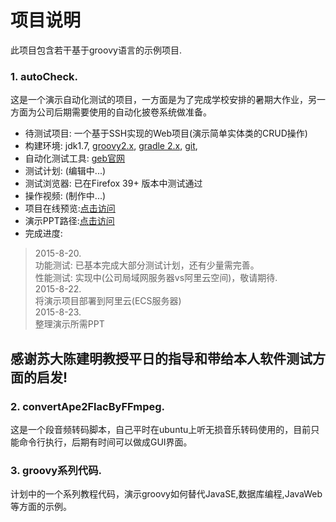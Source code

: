 # 项目说明
此项目包含若干基于groovy语言的示例项目.
### 1. **autoCheck**.
这是一个演示自动化测试的项目，一方面是为了完成学校安排的暑期大作业，另一方面为公司后期需要使用的自动化披卷系统做准备。
* 待测试项目: 一个基于SSH实现的Web项目(演示简单实体类的CRUD操作)
* 构建环境: jdk1.7,
<a href="http://www.groovy-lang.org/learn.html" target="_blank">groovy2.x</a>, 
<a href="http://gradle.org/whygradle-build-automation/" target="_blank">gradle 2.x</a>, 
<a href="https://www.atlassian.com/git/" target="_blank">git</a>, 
* 自动化测试工具: <a href="http://www.gebish.org" target="_blank">geb官网</a>  
* 测试计划: (编辑中...)
* 测试浏览器: 已在Firefox 39+ 版本中测试通过
* 操作视频: (制作中...)
* 项目在线预览:<a href="http://182.92.83.72:8080/autoCheck" target="_blank">点击访问</a>  
* 演示PPT路径:<a href="https://github.com/usedtolove/groovy-study/tree/master/ppt" target="_blank">点击访问</a>  
* 完成进度:  

> 2015-8-20.  
> 功能测试: 已基本完成大部分测试计划，还有少量需完善。  
> 性能测试: 实现中(公司局域网服务器vs阿里云空间)，敬请期待.  
> 2015-8-22.  
> 将演示项目部署到阿里云(ECS服务器)  
> 2015-8-23.  
> 整理演示所需PPT  
## 感谢苏大陈建明教授平日的指导和带给本人软件测试方面的启发!

### 2. **convertApe2FlacByFFmpeg**.
这是一个段音频转码脚本，自己平时在ubuntu上听无损音乐转码使用的，目前只能命令行执行，后期有时间可以做成GUI界面。

### 3. groovy系列代码.
计划中的一个系列教程代码，演示groovy如何替代JavaSE,数据库编程,JavaWeb等方面的示例。
